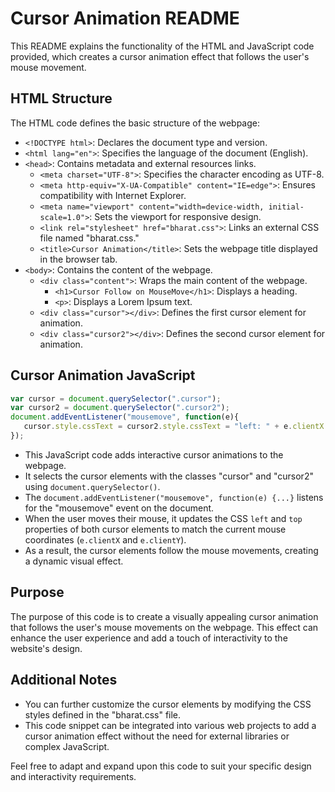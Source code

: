 # Cursor Animation README

This README explains the functionality of the HTML and JavaScript code provided, which creates a cursor animation effect that follows the user's mouse movement.

## HTML Structure

The HTML code defines the basic structure of the webpage:

- `<!DOCTYPE html>`: Declares the document type and version.
- `<html lang="en">`: Specifies the language of the document (English).
- `<head>`: Contains metadata and external resources links.
  - `<meta charset="UTF-8">`: Specifies the character encoding as UTF-8.
  - `<meta http-equiv="X-UA-Compatible" content="IE=edge">`: Ensures compatibility with Internet Explorer.
  - `<meta name="viewport" content="width=device-width, initial-scale=1.0">`: Sets the viewport for responsive design.
  - `<link rel="stylesheet" href="bharat.css">`: Links an external CSS file named "bharat.css."
  - `<title>Cursor Animation</title>`: Sets the webpage title displayed in the browser tab.
- `<body>`: Contains the content of the webpage.
  - `<div class="content">`: Wraps the main content of the webpage.
    - `<h1>Cursor Follow on MouseMove</h1>`: Displays a heading.
    - `<p>`: Displays a Lorem Ipsum text.
  - `<div class="cursor"></div>`: Defines the first cursor element for animation.
  - `<div class="cursor2"></div>`: Defines the second cursor element for animation.

## Cursor Animation JavaScript

```javascript
var cursor = document.querySelector(".cursor");
var cursor2 = document.querySelector(".cursor2");
document.addEventListener("mousemove", function(e){
   cursor.style.cssText = cursor2.style.cssText = "left: " + e.clientX + "px; top: " + e.clientY + "px;";
});
```

- This JavaScript code adds interactive cursor animations to the webpage.
- It selects the cursor elements with the classes "cursor" and "cursor2" using `document.querySelector()`.
- The `document.addEventListener("mousemove", function(e) {...}` listens for the "mousemove" event on the document.
- When the user moves their mouse, it updates the CSS `left` and `top` properties of both cursor elements to match the current mouse coordinates (`e.clientX` and `e.clientY`).
- As a result, the cursor elements follow the mouse movements, creating a dynamic visual effect.

## Purpose

The purpose of this code is to create a visually appealing cursor animation that follows the user's mouse movements on the webpage. This effect can enhance the user experience and add a touch of interactivity to the website's design.

## Additional Notes

- You can further customize the cursor elements by modifying the CSS styles defined in the "bharat.css" file.
- This code snippet can be integrated into various web projects to add a cursor animation effect without the need for external libraries or complex JavaScript.

Feel free to adapt and expand upon this code to suit your specific design and interactivity requirements.
